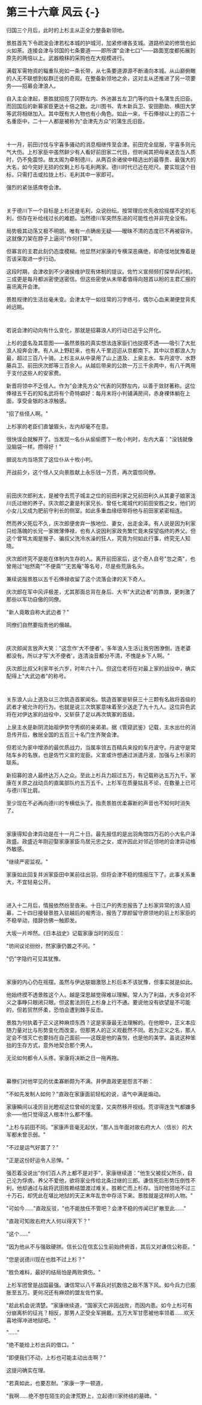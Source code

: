 # 第三十六章 风云 {-}

归国三个月后，此时的上杉主从正全力整备新领地。

景胜首先下令疏浚会津若松本城的护城河，加紧修缮各支城。道路桥梁的修筑也如火如荼。连接会津与邻国的七条要道——即所谓"会津七口"——路面宽度都拓展到原先的两倍以上。武器粮秣的采购也在大规模进行。

满载军需物资的辎重队宛如一条长带，从七条要道源源不断涌向本城。从山巅俯瞰的人无不联想到蚁群迁徙的奇观。在整备新领地之余，这对主从还推进了另一项要务——招募会津浪人。

自入主会津起，景胜就招揽了冈野左内、外池甚五左卫门等约四十名蒲生氏旧臣。而回国后的新募家臣更达十倍之数。北川图书、青木新兵卫、安田勘助、横田大学等武将相继加入。其中既有大人物也有小角色。如此一来，千石俸禄以上的百二十名重臣中，二十一人都是被称为"会津先方众"的蒲生氏旧臣。

<p style="margin-bottom:3em;"></p>

十一月，前田讨伐与宇喜多骚动的消息相继传至会津。前田完全屈服，宇喜多则元气大伤。上杉家臣中虽然鲜少有人看好前田家二代目，但听闻其把母亲送去当人质时，仍不免震惊。故太阁为牵制德川，从两百余诸侯中精选出的最尊贵、最强大的大名，如今完好无损的仅剩上杉与毛利两家。德川时代已近在咫尺。要实现这个目标，只需打击或拉拢上杉、毛利其中一家即可。

强烈的紧张感席卷会津。

<p style="margin-bottom:3em;"></p>

关于德川下一个目标是上杉还是毛利，众说纷纭。按常理应优先收拾摇摆不定的毛利，但存在补给线过长的难题。当然德川军突然东进的可能性也并非完全没有。

局势极其动荡又极不明朗。唯有一点确凿无疑——暧昧不清的态度已不再被容许。这就像刀架在脖子上逼问"作何打算"。

但寡言的主君此刻仍态度模糊。他显然对家康的专横深恶痛绝，却奇怪地犹豫着是否该采取进一步行动。

这段时期，会津收到不少诸侯维护现有体制的提议。佐竹义宣频频打探举兵时机，三成更是每月都派密使送密信。但这些密使从未带着值得向翘首以盼的主君汇报的喜讯离开会津。

景胜规律的生活丝毫未变。会津太守一如往常的习字练弓，偶尔心血来潮便登背炙岭远眺。

<p style="margin-bottom:3em;"></p>

若说会津的动向有什么变化，那就是招募浪人的行动已近乎公开化。

上杉的盛名及其意图——虽然景胜的真实想法连家臣们也捉摸不透——吸引了大批浪人投奔会津。有人从上野赶来，也有人千里迢迢从京都南下。其中以京都浪人为最，超过三百八十骑。上杉主从从中录用了山上道及、上泉主水、车丹波守、水野藤兵卫、前田庆次郎等三百余人。从越后带来的公款一万三千余两中，有八千两用于支付这些人的安家费。

新晋将领中不乏怪人。作为"会津先方众"代表的冈野左内，以善于敛财著称。这位俸禄五千石的知名武将有个奇特癖好：每月末将小判铺满房间，赤身裸体躺在上面，享受金银的冰凉触感。

"招了些怪人啊。"

上杉家的老臣们直皱眉头，左内却毫不在意。

很快误会就解开了。当发现一名仆从偷偷攒下一枚小判时，左内大喜："没钱就像没脑袋一样。攒得好！"

据说左内当场赏了这位仆从十枚小判。

开战前夕，这个怪人又向景胜献上永乐钱一万贯，再次震惊同僚。

<p style="margin-bottom:3em;"></p>

前田庆次郎利太，是被夺去荒子城主之位的前田利家之兄前田利久从其妻子娘家泷川氏过继的养子。庆次郎之妻是利家兄长、曾任七尾城代的前田安胜之女，他们的小女儿又成为肥前守利长的侧室。如此多重血缘纽带将他与前田家紧密相连。

然而养父死后不久，庆次郎便舍弃一族地位、妻女，出走金泽。有人说是因为利家只给落魄的长兄一家微薄俸禄，也有人说因利家政务繁忙竟未探望临终的养父。但这个曾骂太阁是猴子、骗叔父洗冷水澡的狂人，究竟为何如此行事，终究无人知晓。

庆次郎终究不是能在体制内生存的人。离开前田家后，这个奇人自号"忽之斋"，也曾用过"咄然斋""不便斋""无苦庵"等名号，尽是些荒唐名头。

兼续说服景胜以五千石俸禄收留了这个流落会津的天下奇人。

庆次郎在军中风评极差，尤其那面总背在身后、大书"大武边者"的靠旗，更刺激了那些以军功自傲的同僚。

"新人竟敢自称大武边者？"

同僚们自然要指责他的僭越。

<p style="margin-bottom:3em;"></p>

庆次郎闻言放声大笑："这念作'大不便者'。多年浪人生活让我穷困潦倒，连老婆都没有。所以才写'大不便者'。连清浊音都分不清，不愧是乡下人啊。"

庆次郎比叔父利家年长六岁，时年六十八。但这位老将在对最上家的战役中，确实配得上"大武边者"的称号。

<p style="margin-bottom:3em;"></p>

关东浪人山上道及以三次筑造首冢闻名。筑造首冢是斩获三十三颗有名敌将首级的武者才被允许的行为。也就是说三次筑冢意味着至少送走了九十九人。这位异色武将在对伊达家的战役中，又斩获了足以再次筑冢的首级。

上泉主水是新阴流始祖伊势守秀纲的亲弟弟。据《管窥武鉴》记载，主水出仕的消息传开后，散居全国的五百三十名门生齐聚会津。

但若论为家中增添的最优质战力，当属率领五百精兵来投的车丹波守。丹波守是常陆车乡的名族，也是佐竹义宣的宠臣。义宣或许想通过派遣丹波，加强与上杉家的联系。

新招募的浪人最终达万人之众。至此上杉兵力超过五万，有记载称达五万九千。家康在关原之战动员的直属部队约五万五千。上杉军在质量姑且不论，在数量上已可与德川军比肩。

至少现在不必再向德川的专横低头了。指责景胜优柔寡断的声音也不知何时消失了。

<p style="margin-bottom:3em;"></p>

家康得知会津异动是在十一月二十日。最先报信的是出羽角馆四万石的小大名户泽政盛。政盛近年刚迎娶家康家臣鸟居元忠之女，或许因此对邻近领地的会津异动格外敏感。

"继续严密监视。"

家康如此回复并派家臣田中某前往出羽，但将会津不稳的情报压下了。此事关系重大，不宜轻易公开。

<p style="margin-bottom:3em;"></p>

进入十二月后，情报依然纷至沓来。十日江户的秀忠报告了上杉家异常的浪人招募，二十四日接替景胜入驻越后的堀秀治，报告了厚颜留守原领地的前上杉家臣的不稳举动，措辞仿佛一触即发。

大坂一片哗然。《日本战史》记载家康当时的反应：

"坊间议论纷纷，然家康仍置之不问。"

"仍"字隐约可见其犹豫。

<p style="margin-bottom:3em;"></p>

家康的内心仍在摇摆。虽然与伊达联姻激怒上杉后本不该犹豫，但事实就是如此。

他始终摸不透景胜这个人。越是深思越觉得难以理解。常人为了利益，大多会对不义之事睁只眼闭只眼。但这套法则在上杉身上行不通。要说他没有欲望是不可能的，但若贸然怀柔，恐怕会遭到棘手反击。

景胜为何执着于正义这种麻烦东西？这是家康最无法理解的。在他眼中，正义本应随力量对比与形势变化而改变。但那男人的正义观截然不同。若为正义之名，那人定会不惜灭亡也要挡在自己面前——这既是他的喜悦，也是他的美学。虽说这种笨拙的生存方式，意外地契合那个男人。

无论如何都令人头疼。家康将决断之日一拖再拖。

<p style="margin-bottom:3em;"></p>

幕僚们对他罕见的优柔寡断颇为不满。井伊直政更是怨言不断：

"不如先发制人如何？"直政在家康面前轻松的说，语气中满是煽动。

家康瞬间以凌厉目光瞪视这位曾经的宠童，又突然移开视线。荒谬得连生气都嫌多余——他只觉得这人根本什么都不懂。

"上杉与前田不同。"家康声音毫无起伏，"那人当年面对故右府大人（信长）的大军都未曾示弱。"

"不过是运气好罢了？"

"正是这份好运令人忌惮。"

强忍着没说出"你们百人齐上都不是对手"，家康继续道："他生父被叔父所杀，自己沦为俘虏。养父不爱他，欲将家业传给北条过继的三郎。谦信死后形势压倒性不利，他却通过与敌将武田胜赖结盟渡过难关。胜赖亡而上杉存。当时他领地不过三十万石，却凭此在堪比地狱的天正末年乱世中存活下来。景胜就是这样的人物。"

"可如今……"直政反驳，"也不能放任不管吧？会津不稳的传闻已扩散至此……"

"直政可知故右府大人何以得天下？"

"这个……"

"因为他从不与强敌硬拼。信长公在信玄公生前始终俯首，其后又对谦信公称臣。"

"您是说德川现在也胜不过上杉？"

"胜负难料，最好的结局怕是两败俱伤。"

上杉军团曾是战国最强。谦信常以八千寡兵对抗数倍之敌不落下风。如今兵力已膨胀至五万。更何况还有麻烦的盟友佐竹家。

"趁此机会说清楚。"家康继续道，"国家灭亡非因战败，而因内患。如今上杉可有分崩离析的征兆？相反，那男人正受全军拥戴。五万大军甘愿被他率领着……欢天喜地得冲进地狱吧。"

"……"

"绝不能给上杉出兵的借口。"

"即便我们不动，上杉也可能主动出击啊？"

这提问确实在理。

"若真如此，也要忍耐。"家康一字一顿道，

"我啊……绝不想在陌生的会津荒野上，立起德川家终结的墓碑。"
